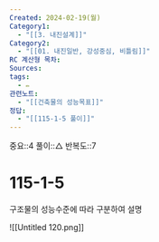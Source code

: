 ```yaml
---
Created: 2024-02-19(월)
Category1:
  - "[[3. 내진설계]]"
Category2:
  - "[[01. 내진일반, 강성중심, 비틀림]]"
RC 계산형 목차: 
Sources: 
tags:
  - ✏️
관련노트:
  - "[[건축물의 성능목표]]"
정답:
  - "[[115-1-5 풀이]]"
---
```

중요::4
풀이::△
반복도::7
#  115-1-5

구조물의 성능수준에 따라 구분하여 설명

![[Untitled 120.png]]